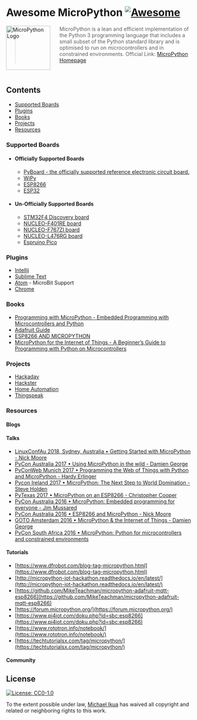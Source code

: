 # Awesome MicroPython [![Awesome](https://awesome.re/badge.svg)](https://awesome.re)

<a href="http://www.micropython.org/"><img src="https://avatars2.githubusercontent.com/u/6298560?s=200&v=4" alt="MicroPython Logo" align="left" style="margin-right: 25px" height=120></a>

> MicroPython is a lean and efficient implementation of the Python 3 programming language that includes a small subset of the Python standard library and is optimised to run on microcontrollers and in constrained environments. Official Link: [MicroPython Homepage](http://www.micropython.org/)

<br>

## Contents

- [Supported Boards](#supported-boards)
- [Plugins](#plugins)
- [Books](#books)
- [Projects](#projects)
- [Resources](#resources)

### Supported Boards

- #### Officially Supported Boards

  - [PyBoard - the officially supported reference electronic circuit board.](https://store.micropython.org/category/pyboards)
  - [WiPy](http://micropython.org/resources/docs/en/latest/wipy/)
  - [ESP8266](http://micropython.org/resources/docs/en/latest/esp8266/)
  - [ESP32](https://github.com/micropython/micropython/tree/master/ports/esp32)

- #### Un-Officially Supported Boards

  - [STM32F4 Discovery board](#)
  - [NUCLEO-F401RE board](#)
  - [NUCLEO-F767ZI board](#)
  - [NUCLEO-L476RG board](#)
  - [Espruino Pico](#)

### Plugins

- [Intellij](https://github.com/vlasovskikh/intellij-micropython)
- [Sublime Text](https://github.com/gepd/uPiotMicroPythonTool)
- [Atom](https://atom.io/packages/microbit-python) -  MicroBit Support
- [Chrome](https://chrome.google.com/webstore/detail/micropython/lhdjeebhcalhgnbigbngiaglmladclbo?hl=en-GB)

### Books

- [Programming with MicroPython - Embedded Programming with Microcontrollers and Python](http://shop.oreilly.com/product/0636920056515.do)
- [Adafruit Guide](https://cdn-learn.adafruit.com/downloads/pdf/micropython-basics-what-is-micropython.pdf)
- [ESP8266 AND MICROPYTHON](https://www.elektor.com/esp8266-and-micropython-e-book)
- [MicroPython for the Internet of Things - A Beginner’s Guide to Programming with Python on Microcontrollers](https://www.apress.com/gp/book/9781484231227)

### Projects

- [Hackaday](https://hackaday.io/projects?tag=micropython)
- [Hackster](https://www.hackster.io/projects/tags/micropython)
- [Home Automation](https://medium.com/@rxseger/esp8266-first-project-home-automation-with-relays-switches-pwm-and-an-adc-ad25f317c74f)
- [Thingspeak](https://blog.gypsyengineer.com/en/diy-electronics/micropython-esp8266-sending-data-to-thingspeak.html)

### Resources

#### Blogs

#### Talks

- [LinuxConfAu 2018, Sydney, Australia • Getting Started with MicroPython - Nick Moore](https://www.youtube.com/watch?v=inUMgHQ62sA)
- [PyCon Australia 2017 • Using MicroPython in the wild - Damien George](https://www.youtube.com/watch?v=WI-nTf5iM84)
- [PyConWeb Munich 2017 • Programming the Web of Things with Python and MicroPython - Hardy Erlinger](https://www.youtube.com/watch?v=_-jFb9HSdk4)
- [Pycon Ireland 2017 • MicroPython: The Next Step to World Domination - Steve Holden](https://www.youtube.com/watch?v=2gPU2CXiphQ&t=1460s)
- [PyTexas 2017 • MicroPython on an ESP8266 - Christopher Cooper](https://www.youtube.com/watch?v=V5xs2DpQi1s)
- [PyCon Australia 2016 • MicroPython: Embedded programming for everyone - Jim Mussared](https://www.youtube.com/watch?v=oCEZyJqkMrE)
- [PyCon Australia 2016 • ESP8266 and MicroPython - Nick Moore](https://www.youtube.com/watch?v=C19fFU-TVWU)
- [GOTO Amsterdam 2016 • MicroPython & the Internet of Things - Damien George](https://www.youtube.com/watch?v=EvGhPmPPzko&t=447s)
- [PyCon South Africa 2016 • MicroPython: Python for microcontrollers and constrained environments](https://www.youtube.com/watch?v=srrf-25_Ytw)

#### Tutorials

- [https://www.dfrobot.com/blog-tag-micropython.html](https://www.dfrobot.com/blog-tag-micropython.html)
- [http://micropython-iot-hackathon.readthedocs.io/en/latest/](http://micropython-iot-hackathon.readthedocs.io/en/latest/)
- [https://github.com/MikeTeachman/micropython-adafruit-mqtt-esp8266](https://github.com/MikeTeachman/micropython-adafruit-mqtt-esp8266)
- [https://forum.micropython.org/](https://forum.micropython.org/)
- [https://www.pi4iot.com/doku.php?id=sbc:esp8266](https://www.pi4iot.com/doku.php?id=sbc:esp8266)
- [https://www.rototron.info/notebook/](https://www.rototron.info/notebook/)
- [https://techtutorialsx.com/tag/micropython/](https://techtutorialsx.com/tag/micropython/)

#### Community

## License

[![License: CC0-1.0](https://licensebuttons.net/l/zero/1.0/80x15.png)](http://creativecommons.org/publicdomain/zero/1.0/)

To the extent possible under law, [Michael Ikua](https://github.com/ikuamike) has waived all copyright and related or neighboring rights to this work.